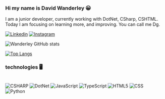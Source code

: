 ### Hi my name is David Wanderley 😀

I am a junior developer, currently working with DotNet, CSharp, CSHTML. Today I am focusing on learning more, and improving.
You can call me Dg.

[![Linkedin](https://img.shields.io/badge/LinkedIn-0077B5?style=for-the-badge&logo=linkedin&logoColor=white)](https://www.linkedin.com/in/david-gomes-wanderley-061960192/)
[![Instagram](https://img.shields.io/badge/Instagram-E4405F?style=for-the-badge&logo=instagram&logoColor=white)](https://www.instagram.com/dwanderley159/)

![Wanderley GitHub stats](https://github-readme-stats.vercel.app/api?username=DavidWanderley&show_icons=true&theme=tokyonight)

[![Top Langs](https://github-readme-stats.vercel.app/api/top-langs/?username=DavidWanderley&hide_progress=true)](https://github.com/anuraghazra/github-readme-stats)

### technologies 🖥️

<div style="display: inline_block"><br/>
    <img align="center" alt="CSHARP" src="https://img.shields.io/badge/C%23-239120?style=for-the-badge&logo=c-sharp&logoColor=white">
    <img align="center" alt="DotNet" src="https://img.shields.io/badge/.NET-5C2D91?style=for-the-badge&logo=.net&logoColor=white">
    <img align="center" alt="JavaScript" src="https://img.shields.io/badge/JavaScript-323330?style=for-the-badge&logo=javascript&logoColor=F7DF1E">
    <img align="center" alt="TypeScript" src="https://img.shields.io/badge/TypeScript-007ACC?style=for-the-badge&logo=typescript&logoColor=white">
    <img align="center" alt="HTML5" src="https://img.shields.io/badge/HTML5-E34F26?style=for-the-badge&logo=html5&logoColor=white">
    <img align="center" alt="CSS" src="https://img.shields.io/badge/CSS-239120?&style=for-the-badge&logo=css3&logoColor=white">
    <img align="center" alt="Python" src="https://img.shields.io/badge/Python-3776AB?style=for-the-badge&logo=python&logoColor=white">
</div>
